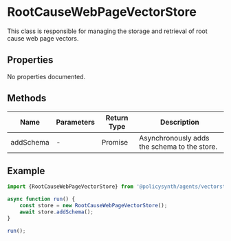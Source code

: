 # RootCauseWebPageVectorStore

This class is responsible for managing the storage and retrieval of root cause web page vectors.

## Properties

No properties documented.

## Methods

| Name       | Parameters | Return Type | Description                                 |
|------------|------------|-------------|---------------------------------------------|
| addSchema  | -          | Promise<void> | Asynchronously adds the schema to the store. |

## Example

```javascript
import {RootCauseWebPageVectorStore} from '@policysynth/agents/vectorstore/utils/createRootCauseWebPageClass.js';

async function run() {
    const store = new RootCauseWebPageVectorStore();
    await store.addSchema();
}

run();
```